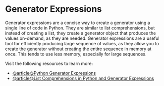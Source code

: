 # Generator Expressions

Generator expressions are a concise way to create a generator using a single line of code in Python. They are similar to list comprehensions, but instead of creating a list, they create a generator object that produces the values on-demand, as they are needed. Generator expressions are a useful tool for efficiently producing large sequence of values, as they allow you to create the generator without creating the entire sequence in memory at once. This tends to use less memory, especially for large sequences.

Visit the following resources to learn more:

- [@article@Python Generator Expressions](https://www.pythontutorial.net/advanced-python/python-generator-expressions/)
- [@article@List Comprehensions in Python and Generator Expressions](https://djangostars.com/blog/list-comprehensions-and-generator-expressions/)